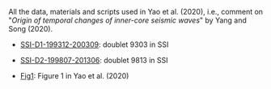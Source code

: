 
All the data, materials and scripts used in Yao et al. (2020), i.e., comment on "*Origin of temporal changes of inner-core seismic waves*" by Yang and Song (2020).

- [SSI-D1-199312-200309](SSI-D1-199312-200309/): doublet 9303 in SSI

- [SSI-D2-199807-201306](SSI-D2-199807-201306/): doublet 9813 in SSI

- [Fig1](Fig1/): Figure 1 in Yao et al. (2020)


